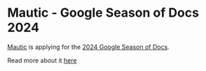 # Mautic - Google Season of Docs 2024
[Mautic](https://www.mautic.org/) is applying for the [2024 Google Season of Docs](https://developers.google.com/season-of-docs/docs/timeline).

Read more about it [here](https://github.com/mautic/Gsod/wiki)

